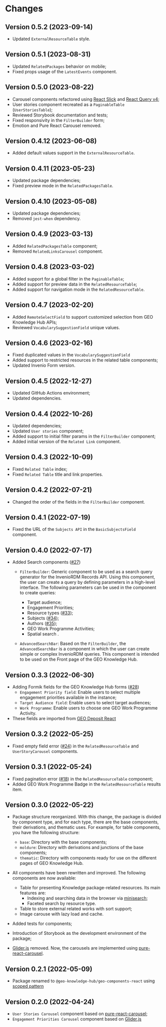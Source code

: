# Changes

## Version 0.5.2 (2023-09-14)

- Updated `ExternalResourceTable` style.

## Version 0.5.1 (2023-08-31)

- Updated `RelatedPackages` behavior on mobile;
- Fixed props usage of the `LatestEvents` component.

## Version 0.5.0 (2023-08-22)

- Carousel components refactored using [React Slick](https://react-slick.neostack.com/) and [React Query v4](https://tanstack.com/query/v4);
- User stories component recreated as a `PaginableTable` (`UserStoriesTable`);
- Reviewed Storybook documentation and tests;
- Fixed responsivity in the `FilterBuilder` form;
- Emotion and Pure React Carousel removed.

## Version 0.4.12 (2023-06-08)

- Added default values support in the `ExternalResourceTable`.

## Version 0.4.11 (2023-05-23)

- Updated package dependencies;
- Fixed preview mode in the `RelatedPackagesTable`.

## Version 0.4.10 (2023-05-08)

- Updated package dependencies;
- Removed `jest-when` dependency.

## Version 0.4.9 (2023-03-13)

- Added `RelatedPackagesTable` component;
- Removed `RelatedLinksCarousel` component.

## Version 0.4.8 (2023-03-02)

- Added support for a global filter in the  `PaginableTable`;
- Added support for preview data in the `RelatedResourceTable`;
- Added support for navigation mode in the `RelatedResourceTable`.

## Version 0.4.7 (2023-02-20)

- Added `RemoteSelectField` to support customized selection from GEO Knowledge Hub APIs;
- Reviewed `VocabularySuggestionField` unique values.

## Version 0.4.6 (2023-02-16)

- Fixed duplicated values in the `VocabularySuggestionField`
- Added support to restricted resources in the related table components;
- Updated Invenio Form version.

## Version 0.4.5 (2022-12-27)

- Updated GitHub Actions environment;
- Updated dependencies.

## Version 0.4.4 (2022-10-26)

- Updated dependencies;
- Updated `User stories` component;
- Added support to initial filter params in the `FilterBuilder` component;
- Added initial version of the `Related Link` component.

## Version 0.4.3 (2022-10-09)

- Fixed `Related Table` index;
- Fixed `Related Table` title and link properties.

## Version 0.4.2 (2022-07-21)

- Changed the order of the fields in the `FilterBuilder` component.

## Version 0.4.1 (2022-07-19)

- Fixed the URL of the `Subjects API` in the `BasicSubjectsField` component.

## Version 0.4.0 (2022-07-17)

- Added Search components ([#27](https://github.com/geo-knowledge-hub/geo-components-react/issues/27))
	- `FilterBuilder`: Generic component to be used as a search query generator for the InvenioRDM Records API. Using this component, the user can create a query by defining parameters in a high-level interface. The following parameters can be used in the component to create queries:

	     - Target audience;
	     - Engagement Priorities;
	     - Resource types ([#33](https://github.com/geo-knowledge-hub/geo-components-react/issues/33));
	     - Subjects ([#34](https://github.com/geo-knowledge-hub/geo-components-react/issues/34));
	     - Authors ([#35](https://github.com/geo-knowledge-hub/geo-components-react/issues/35));
	     - GEO Work Programme Activities;
	     - Spatial search .

	- `AdvancedSearchBar`: Based on the `FilterBuilder`, the `AdvancedSearchBar` is a component in which the user can create simple or complex InvenioRDM queries. This component is intended to be used on the Front page of the GEO Knowledge Hub.

## Version 0.3.3 (2022-06-30)

- Adding Formik fields for the GEO Knowledge Hub forms ([#28](https://github.com/geo-knowledge-hub/geo-components-react/issues/28))
	- `Engagement Priority field`: Enable users to select multiple engagement priorities available in the instance;
	- `Target Audience field`: Enable users to select target audiences;
	- `Work Programme`: Enable users to choose one GEO Work Programme Activity.
- These fields are imported from [GEO Deposit React](https://github.com/geo-knowledge-hub/geo-deposit-react)

## Version 0.3.2 (2022-05-25)

- Fixed empty field error ([#24](https://github.com/geo-knowledge-hub/geo-components-react/issues/24)) in the `RelatedResourceTable` and `UserStoryCarousel` components.

## Version 0.3.1 (2022-05-24)

- Fixed pagination error ([#18](https://github.com/geo-knowledge-hub/geo-components-react/issues/18)) in the `RelatedResourceTable` component;
- Added GEO Work Programme Badge in the `RelatedResourceTable` results item.

## Version 0.3.0 (2022-05-22)

- Package structure reorganized. With this change, the package is divided by component type, and for each type, there are the base components, their derivations, and thematic uses. For example, for table components, you have the following structure:
	- `base`: Directory with the base components;
	- `moldure`: Directory with derivations and junctions of the base components;
	- `thematic`: Directory with components ready for use on the different pages of GEO Knowledge Hub.

- All components have been rewritten and improved. The following components are now available:
	- Table for presenting Knowledge package-related resources. Its main features are:
		- Indexing and searching data in the browser via [minisearch](https://www.npmjs.com/package/minisearch);
		- Faceted search by resource type.
	- Table to store external related works with sort support;
	- Image carouse with lazy load and cache.

- Added tests for components;
- Introduction of Storybook as the development environment of the package;
- [Glider.js](https://nickpiscitelli.github.io/Glider.js/) removed. Now, the carousels are implemented using [pure-react-carousel](https://www.npmjs.com/package/pure-react-carousel).

## Version 0.2.1 (2022-05-09)

- Package renamed to `@geo-knowledge-hub/geo-components-react` using [scoped pattern](https://docs.npmjs.com/cli/v8/using-npm/scope)

## Version 0.2.0 (2022-04-24)

- `User Stories Carousel` component based on [pure-react-carousel](https://www.npmjs.com/package/pure-react-carousel);
- `Engagement Priorities Carousel` component based on [Glider.js](https://nickpiscitelli.github.io/Glider.js/)
